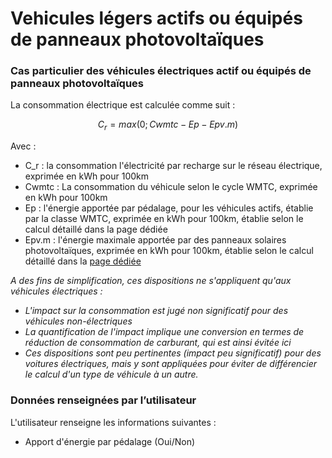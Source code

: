 # Vehicules légers actifs ou équipés de panneaux photovoltaïques

### Cas particulier des véhicules électriques actif ou équipés de panneaux photovoltaïques

La consommation électrique est calculée comme suit :&#x20;

$$
C_r = max (0;Cwmtc-Ep-Epv.m)
$$

Avec :&#x20;

* C\_r : la consommation l'électricité par recharge sur le réseau électrique, exprimée en kWh pour 100km
* Cwmtc : La consommation du véhicule selon le cycle WMTC, exprimée en kWh pour 100km
* Ep : l'énergie apportée par pédalage, pour les véhicules actifs, établie par la classe WMTC, exprimée en kWh pour 100km, établie selon le calcul détaillé dans la page dédiée
* Epv.m : l'énergie maximale apportée par des panneaux solaires photovoltaïques, exprimée en kWh pour 100km, établie selon le calcul détaillé dans la [page dédiée](energie-apportee-par-des-panneaux-solaires-photovoltaique-en-developpement.md)

_A des fins de simplification, ces dispositions ne s'appliquent qu'aux véhicules électriques :_

* _L'impact sur la consommation est jugé non significatif pour des véhicules non-électriques_
* _La quantification de l'impact implique une conversion en termes de réduction de consommation de carburant, qui est ainsi évitée ici_
* _Ces dispositions sont peu pertinentes (impact peu significatif) pour des voitures électriques, mais y sont appliquées pour éviter de différencier le calcul d'un type de véhicule à un autre._



### Données renseignées par l’utilisateur

L'utilisateur renseigne les informations suivantes :

* Apport d'énergie par pédalage (Oui/Non)

